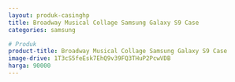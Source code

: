 ```yaml
---
layout: produk-casinghp
title: Broadway Musical Collage Samsung Galaxy S9 Case
categories: samsung

# Produk
product-title: Broadway Musical Collage Samsung Galaxy S9 Case
image-drive: 1T3cS5feEsk7EhQ9v39FQ3THuP2PcwVDB
harga: 90000
---
```

